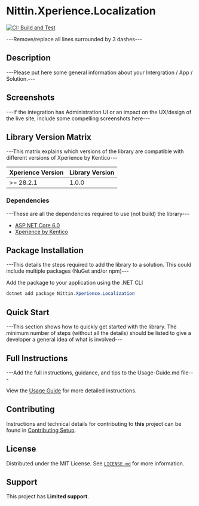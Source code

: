 # Nittin.Xperience.Localization

[![CI: Build and Test](https://github.com/nittin-cz/Nittin.Xperience.Localization/actions/workflows/ci.yml/badge.svg)](https://github.com/nittin-cz/Nittin.Xperience.Localization/actions/workflows/ci.yml)

---Remove/replace all lines surrounded by 3 dashes---

## Description

---Please put here some general information about your Intergration / App / Solution.---

## Screenshots

---If the integration has Administration UI or an impact on the UX/design of the live site, include some compelling screenshots here---

## Library Version Matrix

---This matrix explains which versions of the library are compatible with different versions of Xperience by Kentico---

| Xperience Version | Library Version |
| ----------------- | --------------- |
| >= 28.2.1         | 1.0.0           |

### Dependencies

---These are all the dependencies required to use (not build) the library---

- [ASP.NET Core 6.0](https://dotnet.microsoft.com/en-us/download)
- [Xperience by Kentico](https://docs.kentico.com/changelog)

## Package Installation

---This details the steps required to add the library to a solution. This could include multiple packages (NuGet and/or npm)---

Add the package to your application using the .NET CLI

```powershell
dotnet add package Nittin.Xperience.Localization
```

## Quick Start

---This section shows how to quickly get started with the library. The minimum number of steps (without all the details) should be listed
to give a developer a general idea of what is involved---

## Full Instructions

---Add the full instructions, guidance, and tips to the Usage-Guide.md file---

View the [Usage Guide](./docs/Usage-Guide.md) for more detailed instructions.

## Contributing

Instructions and technical details for contributing to **this** project can be found in [Contributing Setup](./docs/Contributing-Setup.md).

## License

Distributed under the MIT License. See [`LICENSE.md`](./LICENSE.md) for more information.

## Support

This project has **Limited support**.
